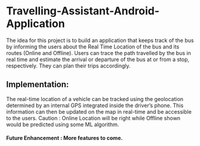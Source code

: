 # Travelling-Assistant-Android-Application
The idea for this project is to build an application that keeps track of the bus by informing the users about the Real Time
Location of the bus and its routes (Online and Offline). Users can trace the path travelled by the bus in real time and
estimate the arrival or departure of the bus at or from a stop, respectively. They can plan their trips accordingly.
## Implementation:
The real-time location of a vehicle can be tracked using the geolocation determined by an internal GPS integrated inside
the driver’s phone. This information can then be updated on the map in real-time and be accessible to the users.
Caution : Online Location will be right while Offline shown would be
predicted using some ML algorithm.

#### Future Enhancement : More features to come.
